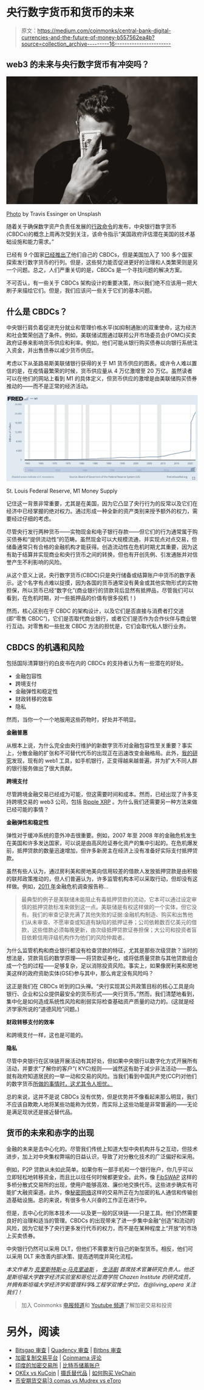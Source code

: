 # 央行数字货币和货币的未来

> 原文：<https://medium.com/coinmonks/central-bank-digital-currencies-and-the-future-of-money-b557562ea4b?source=collection_archive---------16----------------------->

## web3 的未来与央行数字货币有冲突吗？

![](img/f0985cbc3671ade3d1e18cc0d694b9dc.png)

[Photo](https://unsplash.com/photos/cjeThQtJpaw?utm_source=unsplash&utm_medium=referral&utm_content=creditShareLink) by Travis Essinger on Unsplash

随着关于确保数字资产负责任发展的[行政命令](https://www.whitehouse.gov/briefing-room/presidential-actions/2022/03/09/executive-order-on-ensuring-responsible-development-of-digital-assets/)的发布，中央银行数字货币(CBDCs)的概念上周再次受到关注，该命令指示“美国政府评估潜在美国的技术基础设施和能力需求。”

已经有 9 个国家[已经推出了](https://fortune.com/2022/01/13/9-countries-central-digital-currencies-crypto/)他们自己的 CBDCs，但是美国加入了 100 多个国家探索发行数字货币的行列。但是，这些努力能否促进更好的治理和人类繁荣则是另一个问题。总之，人们严重关切的是，CBDCs 是一个寻找问题的解决方案。

不可否认，有一些关于 CBDCs 架构设计的重要决策，所以我们绝不应该用一把大刷子来描绘它们。但是，我们应该问一些关于它们的基本问题。

## 什么是 CBDCs？

中央银行肩负着促进充分就业和管理价格水平(如抑制通胀)的双重使命，这为经济和社会繁荣创造了条件。例如，美联储试图通过联邦公开市场委员会(FOMC)买卖政府证券来影响货币供应和利率。例如，他们可能从银行购买债券以向银行系统注入资金，并出售债券以减少货币供应。

考虑以下从圣路易斯美联储银行获得的关于 M1 货币供应的图表。或许令人难以置信的是，在疫情最繁荣的时候，货币供应量从 4 万亿激增至 20 万亿。虽然读者可以在他们的网站上看到 M1 的具体定义，但货币供应的激增是由美联储购买债券推动的——而不是正常的经济活动。

![](img/18d6e89e8ebcc6d48c53717ba9086449.png)

St. Louis Federal Reserve, M1 Money Supply

记住这一背景非常重要，尤其是在美国，因为它凸显了央行行为的反常以及它们在经济中已经掌握的绝对权力。通过形成一种全新的资产类别来授予额外的权力，需要经过仔细的考虑。

尽管央行发行两种货币——实物现金和电子银行存款——但它们的行为通常属于购买债券和“提供流动性”的范畴。虽然现金可以大规模流通，并实现点对点交易，但储备通常只有合格的金融机构才能获得。创造流动性在危机时期尤其重要，因为这有助于结算并实现商业和央行货币之间的转换，但也有开创先例、引发通胀并对信誉产生不利影响的风险。

从这个意义上说，央行数字货币(CBDC)只是央行储备或结算账户中货币的数字表示。这个名字有点难以捉摸，因为各国的货币通常没有黄金或其他实物形式的实物担保，所以货币已经“数字化”(商业银行的贷款背后显然有抵押品，尽管我们可以看到，在危机时期，对一些抵押品的价值有很多投机！)

然而，核心区别在于 CBDC 的架构设计，以及它们是否直接与消费者打交道(即“零售 CBDC”)，它们是否取代商业银行，或者它们是否作为合作伙伴与商业银行互动。对零售和一些批发 CBDC 方法的担忧是，它们会取代私人银行业务。

## CBDCS 的机遇和风险

包括国际清算银行的白皮书在内的 CBDCs 的支持者认为有一些潜在的好处。

*   金融包容性
*   跨境支付
*   金融弹性和稳定性
*   财政转移的效率
*   隐私

然而，当你一个一个地服用这些药物时，好处并不明显。

**金融普惠**

从根本上说，为什么完全由央行维护的新数字货币对金融包容性至关重要？事实上，分散金融的扩张和不可替代代币的出现正在迅速改变金融格局。此外，[我的研究](https://papers.ssrn.com/sol3/papers.cfm?abstract_id=3822561)发现，现有的 web1 工具，如手机银行，正变得越来越普遍，并为扩大不同人群的银行服务做出了很大贡献。

**跨境支付**

尽管跨境金融交易已经成为可能，但这需要时间和成本。然而，已经出现了许多支持跨境交易的 web3 公司，包括 [Ripple XRP](https://ripple.com/insights/the-role-of-blockchain-and-digital-assets-in-cross-border-payments/) 。为什么我们还需要另一种方法来做已经可能的事情？

**金融弹性和稳定性**

弹性对于缓冲系统的意外冲击很重要。例如，2007 年至 2008 年的金融危机发生在美国和许多发达国家，可以说是由高风险证券化资产的集中引起的。在危机爆发前，抵押贷款的数量迅速增加，但许多新房主在经济上没有准备好实际支付抵押贷款。

虽然有些人认为，通过房利美和房地美向信用较差的借款人发放抵押贷款是由积极的联邦政策推动的，但人们普遍认为，许多监管机构本可以采取行动，但却没有这样做。例如，[2011 年](https://www.govinfo.gov/content/pkg/GPO-FCIC/pdf/GPO-FCIC.pdf)金融危机调查报告称…

> 最典型的例子是美联储未能阻止有毒抵押贷款的流动，它本可以通过设定审慎的抵押贷款标准来做到这一点。美联储是有权这样做的一个实体，但它没有。我们的审查记录充满了其他失败的证据:金融机构制造、购买和出售他们从未审查、不愿审查或知道有缺陷的抵押证券；公司依赖数百亿美元的借款，这些借款必须每晚更新，由次级抵押贷款证券担保；大公司和投资者盲目依赖信用评级机构作为他们的风险仲裁者。

为什么监管机构和商业银行都没有检查贷款的特征，尤其是那些次级贷款？当时的想法是，贷款背后的数学原理——将贷款证券化，或将低质量贷款与其他贷款组合成一个包的过程——足够复杂，足以消除投资风险。事实上，如果像房利美和房地美这样的政府资助实体(GSE)参与其中，那么肯定没有风险吗？

这正是我们在 CBDCs 听到的口头禅。“央行实现其公共政策目标的核心工具是向银行、企业和公众提供最安全的货币形式——央行货币。”然而，我们清楚地看到，集中化是如何造成系统性风险和削弱实际检查基础资产质量的动力的。(这就是经济学家所说的“道德风险”问题。)

**财政转移支付的效率**

和跨境支付一样，这也是可能的。

**隐私**

尽管中央银行在区块链开展活动有其好处，但如果中央银行以数字化方式开展所有活动，并要求“了解你的客户”( KYC)规则——诚然这有助于减少非法活动——那么就有政府知道居民的一举一动和交易的风险。当我们看到中国共产党(CCP)对他们的数字货币[所做的事情时，这尤其令人担忧。](https://www.wired.co.uk/article/digital-yuan-china-bitcoin-libra)

总的来说，这并不是说 CBDCs 没有优势，但是优势并不像看起来那么明显，我们不应该自欺欺人地将某些功能称为优势，而实际上这些功能是非常普遍的——无论是满足现状还是接近替代品。

## 货币的未来和赤字的出现

金融的未来是去中心化的。尽管我们传统上知道大型中央机构并与之互动，但技术进步，加上对中央集权弊端的日益认识，导致了对分散化技术的广泛偏好和采用。

例如，P2P 贷款从未如此简单。如果你有一部手机和一个银行账户，你几乎可以立即轻松地转移资金，而且比以往任何时候都更安全。此外，像 [FibSWAP](https://fibswap.io/) 这样的多桥分散式交易所的出现，使用户能够高效、廉价地交换代币。这些进步确实有可能扩大融资渠道。此外，像[秘密网络](https://scrt.network/)这样的交易所正在为加密的私人通信和传输创造基础设施。总的来说，有很多令人兴奋的工作正在进行中。

但是，去中心化的账本技术——以及更一般的区块链——只是工具。他们仍然需要良好的治理和适当的管理。CBDCs 的出现带来了进一步集中金融“创造”和流动的风险，因为它赋予了央行更多发行代币的权力，而不是在某种程度上“开放”的市场上买卖债券。

中央银行仍然可以采用 DLT，但他们不需要发行自己的新型货币。相反，他们可以采用 DLT 来改善内部决策、提高透明度并简化流程。

*本文作者为* [*克里斯特斯·a·马克里迪斯*](http://www.christosmakridis.com/) *，* [*生活剧*](http://www.livingopera.org/) *首席技术官兼研究负责人。他还是斯坦福大学数字经济实验室和哥伦比亚商学院 Chazen Institute 的研究成员，并拥有斯坦福大学经济学和管理科学&工程学双博士学位。在@living_opera 关注我们！*

> 加入 Coinmonks [电报频道](https://t.me/coincodecap)和 [Youtube 频道](https://www.youtube.com/c/coinmonks/videos)了解加密交易和投资

# 另外，阅读

*   [Bitsgap 审查](/coinmonks/bitsgap-review-a-crypto-trading-bot-that-makes-easy-money-a5d88a336df2) | [Quadency 审查](/coinmonks/quadency-review-a-crypto-trading-automation-platform-3068eaa374e1) | [Bitbns 审查](/coinmonks/bitbns-review-38256a07e161)
*   [加密复制交易平台](/coinmonks/top-10-crypto-copy-trading-platforms-for-beginners-d0c37c7d698c) | [Coinmama 评论](/coinmonks/coinmama-review-ace5641bde6e)
*   [印度的加密交易所](/coinmonks/bitcoin-exchange-in-india-7f1fe79715c9) | [比特币储蓄账户](/coinmonks/bitcoin-savings-account-e65b13f92451)
*   [OKEx vs KuCoin](https://coincodecap.com/okex-kucoin) | [摄氏替代品](https://coincodecap.com/celsius-alternatives) | [如何购买 VeChain](https://coincodecap.com/buy-vechain)
*   [币安期货交易](https://coincodecap.com/binance-futures-trading)|[3 comas vs Mudrex vs eToro](https://coincodecap.com/mudrex-3commas-etoro)